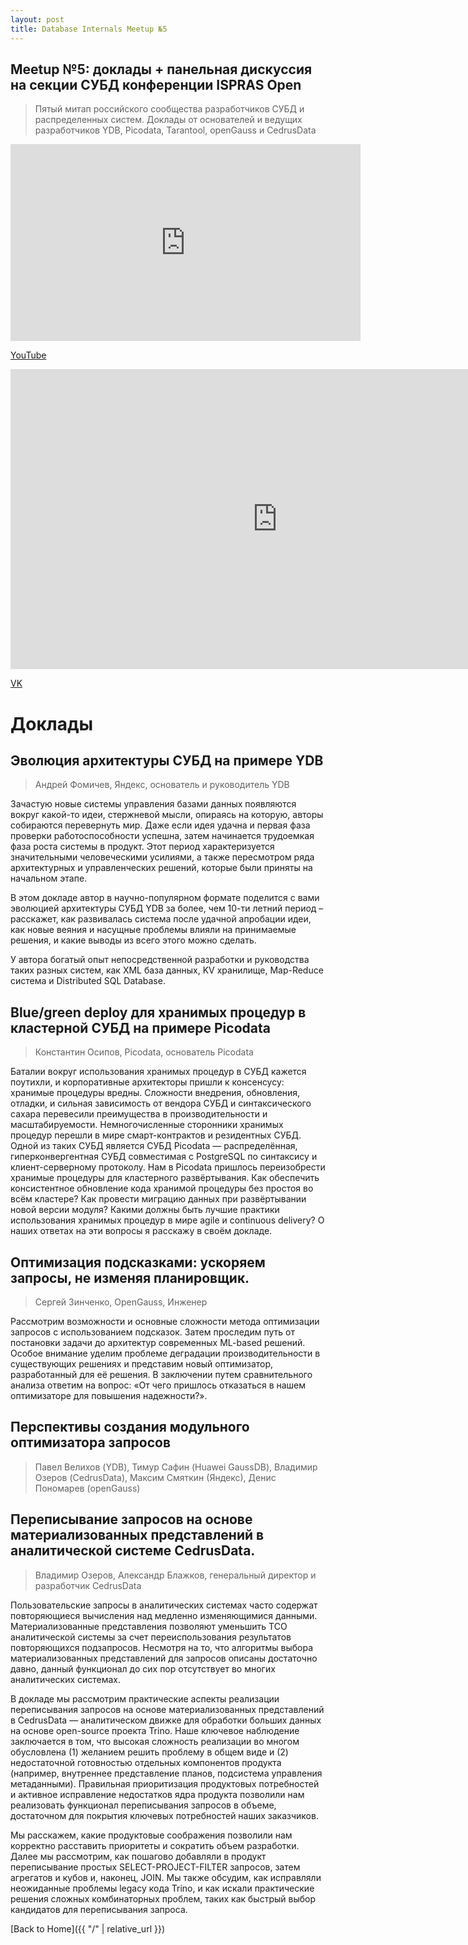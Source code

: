 ```yaml
---
layout: post
title: Database Internals Meetup №5
---
```


## Meetup №5: доклады + панельная дискуссия на секции СУБД конференции ISPRAS Open 

> Пятый митап российского сообщества разработчиков СУБД и распределенных систем. Доклады от основателей и ведущих разработчиков YDB, Picodata, Tarantool, openGauss и CedrusData

<!--more-->


<iframe width="560" height="315" src="https://www.youtube.com/embed/HehsTPpl7XU" frameborder="0" allow="accelerometer; autoplay; clipboard-write; encrypted-media; gyroscope; picture-in-picture" allowfullscreen></iframe>

<p>
  <a href="https://www.youtube.com/watch?v=HehsTPpl7XU" target="_blank" rel="noopener noreferrer">
    <i class="fab fa-youtube"></i> YouTube
  </a>
</p>

<iframe src="https://vkvideo.ru/video_ext.php?oid=-226977842&id=456239020&hd=2&autoplay=1" width="853" height="480" allow="autoplay; encrypted-media; fullscreen; picture-in-picture; screen-wake-lock;" frameborder="0" allowfullscreen></iframe>

<p>
  <a href="https://vkvideo.ru/video-226977842_456239020" target="_blank" rel="noopener noreferrer">
    <i class="fab fa-vk"></i> VK
  </a>
</p>

# Доклады
## Эволюция архитектуры СУБД на примере YDB
> Андрей Фомичев, Яндекс, основатель и руководитель YDB

Зачастую новые системы управления базами данных появляются вокруг какой-то идеи, стержневой мысли, опираясь на которую, авторы собираются перевернуть мир. Даже если идея удачна и первая фаза проверки работоспособности успешна, затем начинается трудоемкая фаза роста системы в продукт. Этот период характеризуется значительными человеческими усилиями, а также пересмотром ряда архитектурных и управленческих решений, которые были приняты на начальном этапе.

В этом докладе автор в научно-популярном формате поделится с вами эволюцией архитектуры СУБД YDB за более, чем 10-ти летний период – расскажет, как развивалась система после удачной апробации идеи, как новые веяния и насущные проблемы влияли на принимаемые решения, и какие выводы из всего этого можно сделать.

У автора богатый опыт непосредственной разработки и руководства таких разных систем, как XML база данных, KV хранилище, Map-Reduce система и Distributed SQL Database. 

## Blue/green deploy для хранимых процедур в кластерной СУБД на примере Picodata
>Константин Осипов, Picodata, основатель Picodata

Баталии вокруг использования хранимых процедур в СУБД кажется поутихли, и корпоративные архитекторы пришли к консенсусу: хранимые процедуры вредны. Сложности внедрения, обновления, отладки, и сильная зависимость от вендора СУБД и синтаксического сахара перевесили преимущества в производительности и масштабируемости. Немногочисленные сторонники хранимых процедур перешли в мире смарт-контрактов и резидентных СУБД. Одной из таких СУБД является СУБД Picodata — распределённая, гиперконвергентная СУБД совместимая с PostgreSQL по синтаксису и клиент-серверному протоколу. Нам в Picodata пришлось переизобрести хранимые процедуры для кластерного развёртывания. Как обеспечить консистентное обновление кода хранимой процедуры без простоя во всём кластере? Как провести миграцию данных при развёртывании новой версии модуля? Какими должны быть лучшие практики использования хранимых процедур в мире agile и continuous delivery? О наших ответах на эти вопросы я расскажу в своём докладе.

## Оптимизация подсказками: ускоряем запросы, не изменяя планировщик.
> Сергей Зинченко, OpenGauss, Инженер

Рассмотрим возможности и основные сложности метода оптимизации запросов с использованием подсказок. Затем проследим путь от постановки задачи до архитектур современных ML-based решений. Особое внимание уделим проблеме деградации производительности в существующих решениях и представим новый оптимизатор, разработанный для её решения. В заключении путем сравнительного анализа ответим на вопрос: «От чего пришлось отказаться в нашем оптимизаторе для повышения надежности?».

## Перспективы создания модульного оптимизатора запросов
> Павел Велихов (YDB), Тимур Сафин (Huawei GaussDB), Владимир Озеров (CedrusData), Максим Смяткин (Яндекс), Денис Пономарев (openGauss)

## Переписывание запросов на основе материализованных представлений в аналитической системе CedrusData. 
> Владимир Озеров, Александр Блажков, генеральный директор и разработчик CedrusData

Пользовательские запросы в аналитических системах часто содержат повторяющиеся вычисления над медленно изменяющимися данными. Материализованные представления позволяют уменьшить TCO аналитической системы за счет переиспользования результатов повторяющихся подзапросов. Несмотря на то, что алгоритмы выбора материализованных представлений для запросов описаны достаточно давно, данный функционал до сих пор отсутствует во многих аналитических системах.

В докладе мы рассмотрим практические аспекты реализации переписывания запросов на основе материализованных представлений в CedrusData — аналитическом движке для обработки больших данных на основе open-source проекта Trino. Наше ключевое наблюдение заключается в том, что высокая сложность реализации во многом обусловлена (1) желанием решить проблему в общем виде и (2) недостаточной готовностью отдельных компонентов продукта (например, внутреннее представление планов, подсистема управления метаданными). Правильная приоритизация продуктовых потребностей и активное исправление недостатков ядра продукта позволили нам реализовать функционал переписывания запросов в объеме, достаточном для покрытия ключевых потребностей наших заказчиков.

Мы расскажем, какие продуктовые соображения позволили нам корректно расставить приоритеты и сократить объем разработки. Далее мы рассмотрим, как пошагово добавляли в продукт переписывание простых SELECT-PROJECT-FILTER запросов, затем агрегатов и кубов и, наконец, JOIN. Мы также обсудим, как исправляли неожиданные проблемы legacy кода Trino, и как искали практические решения сложных комбинаторных проблем, таких как быстрый выбор кандидатов для переписывания запроса.

[Back to Home]({{ "/" | relative_url }})
